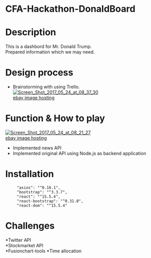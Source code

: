 # CFA-Hackathon-DonaldBoard  


# Description  
  This is a dashbord for Mr. Donald Trump.  
  Prepared information which we may need.  

# Design process  
  * Brainstorming with using Trello.     
  <a href="https://ibb.co/dqODfv"><img src="https://preview.ibb.co/ijboDF/Screen_Shot_2017_05_24_at_08_37_30.png" alt="Screen_Shot_2017_05_24_at_08_37_30" border="0"></a><br /><a target='_blank' href='https://imgbb.com/'>ebay image hosting</a><br />

# Function & How to play  
  <a href="https://ibb.co/exow0v"><img src="https://preview.ibb.co/hQ8w0v/Screen_Shot_2017_05_24_at_08_21_27.png" alt="Screen_Shot_2017_05_24_at_08_21_27" border="0"></a><br /><a target='_blank' href='https://imgbb.com/'>ebay image hosting</a><br />  

   * Implemented news API  
   * Implemented original API using Node.js as backend application

# Installation  
````
     "axios": "^0.16.1",
     "bootstrap": "^3.3.7",
     "react": "^15.5.4",
     "react-bootstrap": "^0.31.0",
     "react-dom": "^15.5.4"  
````

# Challenges  
  *Twitter API  
  *Stockmarket API  
  *Fusionchart-tools
  *Time allocation  
